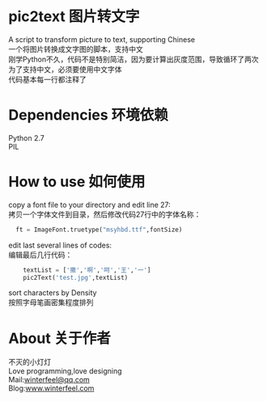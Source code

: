 # pic2text 图片转文字
A script to transform picture to text, supporting Chinese</br>
一个将图片转换成文字图的脚本，支持中文</br>
刚学Python不久，代码不是特别简洁，因为要计算出灰度范围，导致循环了两次</br>
为了支持中文，必须要使用中文字体</br>
代码基本每一行都注释了

# Dependencies 环境依赖
Python 2.7</br>
PIL

# How to use 如何使用
copy a font file to your directory and edit line 27:</br>
拷贝一个字体文件到目录，然后修改代码27行中的字体名称：
```python
  ft = ImageFont.truetype("msyhbd.ttf",fontSize)
```
edit last several lines of codes:</br>
编辑最后几行代码：
```python
    textList = ['撒','啊','呵','王','一']
    pic2Text('test.jpg',textList)
```
sort characters by Density</br>
按照字母笔画密集程度排列

# About 关于作者
不灭的小灯灯</br>
Love programming,love designing</br>
Mail:winterfeel@qq.com</br>
Blog:www.winterfeel.com
